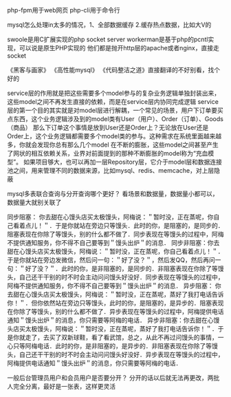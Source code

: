 php-fpm用于web网页  php-cli用于命令行

mysql怎么处理in太多的情况，1、全部数据缓存 2.缓存热点数据，比如大V的

swoole是用C扩展实现的php socket server
workerman是基于php的pcntl实现，可以说是原生PHP实现的
他们都是抛开http层的apache或者nginx，直接走socket


《黑客与画家》
《高性能mysql》
《代码整洁之道》直接翻译的不好别看，找个好的


service层的作用就是把这些需要多个model参与的复杂业务逻辑单独封装出来，这些model之间不再发生直接的依赖，而是在service层内协同完成逻辑
service层的第一个目的其实就是对model层进行解耦，一个常见的场景，用户下订单要买点东西，这个业务逻辑涉及到的model类有User（用户）、Order（订单）、Goods（商品）
那么下订单这个事情是放到User还是Order上？无论放在User还是Order上，这个业务逻辑都需要多个model类的参与。这种需求在系统里面越来越多，你就会发现你总有那么几个model
在不断的膨胀，这些model之间甚至产生了网状的相互依赖关系，业界对前面提到的那种不断膨胀的model称为“充血模型”。
如果项目够大，也可以再加一层Repository层，它介于model层和数据连接池之间，用来管理不同的数据来源，比如mysql、redis、memcache，对上层隐蔽


mysql多表联合查询与分开查询哪个更好？
看场景和数据量，数据量小都可以，数据量大就别关联了


同步阻塞： 你去甜在心馒头店买太极馒头，阿梅说：＂暂时没，正在蒸呢，你自己看着点儿！＂．于是你就站在旁边只等馒头．此时的你，是阻塞的，是同步的．阻塞表现在你除了等馒头，别的什么都不做了．同步表现在等馒头的过程中，阿梅不提供通知服务，你不得不自己要等到＂馒头出炉＂的消息．
同步非阻塞：你去甜在心馒头店买太极馒头，阿梅说：＂暂时没，正在蒸呢，你自己看着点儿！＂．于是你就站在旁边发微信，然后问一句：＂好了没？＂，然后发QQ，然后再问一句：＂好了没？＂．此时的你，是非阻塞的，是同步的．非阻塞表现在你除了等馒头，自己还干干别的时不时会主动问问馒头好没好．同步表现在等馒头的过程中，阿梅不提供通知服务，你不得不自己要等到＂馒头出炉＂的消息．
异步阻塞： 你去甜在心馒头店买太极馒头，阿梅说：＂暂时没，正在蒸呢，蒸好了我打电话告诉你！＂．但你依然站在旁边只等馒头，此时的你，是阻塞的，是异步的．阻塞表现在你除了等馒头，别的什么都不做了．异步表现在等馒头的过程中，阿梅提供电话通知＂馒头出炉＂的消息，你只需要等阿梅的电话．
异步非阻塞：你去甜在心馒头店买太极馒头，阿梅说：＂暂时没，正在蒸呢，蒸好了我打电话告诉你！＂．于是你就走了，去买了双新球鞋，看了看武馆，总之，从此不再过问馒头的事情，一心只等阿梅电话．此时的你，是非阻塞的，是异步的．非阻塞表现在你除了等馒头，自己还干干别的时不时会主动问问馒头好没好．异步表现在等馒头的过程中，阿梅提供电话通知＂馒头出炉＂的消息，你只需要等阿梅的电话．

一般后台管理员用户和会员用户是否要分开？
分开的话以后就无法再更改，两批人完全分离，最好是一张表，这样更灵活